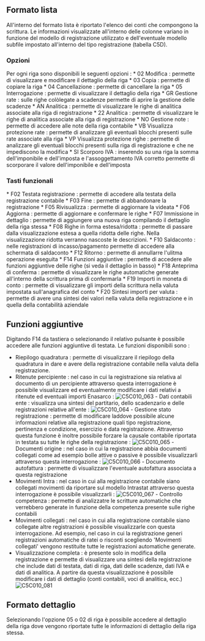 ## Formato lista
All'interno del formato lista è riportato l'elenco dei conti che compongono la scrittura.
Le informazioni visualizzate all'interno delle colonne variano in funzione del modello di registrazione utilizzato e dell'eventuale modello subfile impostato all'interno del tipo registrazione (tabella C5D).

### Opzioni
Per ogni riga sono disponibili le seguenti opzioni : 
 \* 02 Modifica :  permette di visualizzare e modificare il dettaglio della riga
 \* 03 Copia :  permette di copiare la riga
 \* 04 Cancellazione :  permette di cancellare la riga
 \* 05 Interrogazione :  permette di visualizzare il dettaglio della riga
 \* GR Gestione rate :  sulle righe colòlegate a scadenze permette di aprire la gestione delle scadenze
 \* AN Analitica :  permette di visualizzare le righe di analitica associate alla riga di registrazione
 \* 22 Analitica :  permette di visualizzare le righe di analitica associate alla riga di registrazione
 \* NO Gestione note :  permette di accedere alle note della riga contabile
 \* VB Visualizza protezione rate :  permette di analizzare gli eventuali blocchi presenti sulle rate associate alla riga
 \* VP Visualizza protezione righe :  permette di analizzare gli eventuali blocchi presenti sulla riga di registrazione e che ne impediscono la modifica
 \* SI Scorporo IVA :  inserendo su una riga la somma dell'imponibile e dell'imposta e l'assoggettamento IVA corretto permette di scorporare il valore dell'imponibile e dell'imposta

### Tasti funzionali
 \* F02 Testata registrazione :  permette di accedere alla testata della registrazione contabile
 \* F03 Fine :  permette di abbandonare la registrazione
 \* F05 Rivisualizza :  permette di aggiornare la videata
 \* F06 Aggiorna :  permette di aggiornare e confermare le righe
 \* F07 Immissione in dettaglio :  permette di aggiungere una nuova riga compilando il dettaglio della riga stessa
 \* F08 Righe in forma estesa/ridotta :  permette di passare dalla visualizzazione estesa a quella ridotta delle righe. Nella visualizzazione ridotta verranno nascoste le descrizioni.
 \* F10 Saldaconto :  nelle registrazioni di incasso/pagamento permette di accedere alla schermata di saldaconto
 \* F12 Ritorno :  permette di annullarre l'ulitma operazione eseguita
 \* F14 Funzioni aggiuntive :  permette di accedere alle funzioni aggiuntive delle righe (si veda il dettaglio in basso)
 \* F18 Anteprima di conferma :  permette di visualizzare le righe automatiche generate all'interno della scrittura prima di confermarla
 \* F19 Importi in moneta di conto :  permette di visualizzare gli importi della scrittura nella valuta impostata sull'anagrafica del conto
 \* F20 Sintesi importi per valuta :  permette di avere una sintesi dei valori nella valuta della registrazione e in quella della contabilità aziendale

## Funzioni aggiuntive
Digitando F14 da tastiera o selezionando il relativo pulsante è possibile accedere alle funzioni aggiuntive di testata. Le funzioni disponibili sono : 

 - Riepilogo quadratura :  permette di visualizzare il riepilogo della quadratura in dare e avere della registrazione contabile nella valuta della registrazione.
 - Ritenute percipiente :  nel caso in cui la registrazione sia relativa al documento di un percipiente attraverso questa interrogazione è possibile visualizzare ed eventualmente modificare i dati relativi a ritenute ed eventuali importi Enasarco : 
![C5C010_063](http://doc.smeup.com/immagini/MBDOC_OGG-P_C5E501L/C5C010_063.png) - Dati contabili ente :  visualizza una sintesi del partitario, dello scadenzario e delle registrazioni relative all'ente : 
![C5C010_064](http://doc.smeup.com/immagini/MBDOC_OGG-P_C5E501L/C5C010_064.png) - Gestione stato registrazione :  permette di modificare laddove possibile alcune informazioni relative alla registrazione quali tipo registrazione, pertinenza e condizione, esercizio e data registrazione. Attraverso questa funzione è inoltre possibile forzare la causale contabile riportata in testata su tutte le righe della registrazione : 
![C5C010_065](http://doc.smeup.com/immagini/MBDOC_OGG-P_C5E501L/C5C010_065.png) - Documenti origine :  nel caso in cui la registrazione abbia documenti collegati come ad esempio bolle attive o passive è possibile visualizzarli attraverso questa interrogazione : 
![C5C010_066](http://doc.smeup.com/immagini/MBDOC_OGG-P_C5E501L/C5C010_066.png) - Documento autofattura :  permette di visualizzare l'eventuale autofattura associata a questa registrazione
 - Movimenti Intra :  nel caso in cui alla registrazione contabile siano collegati movimenti da riportare sul modello Intrastat attraverso questa interrogazione è possibile visualizzarli : 
![C5C010_067](http://doc.smeup.com/immagini/MBDOC_OGG-P_C5E501L/C5C010_067.png) - Controllo competenza :  permette di analizzatre le scritture automatiche che verrebbero generate in funzione della competenza presente sulle righe contabili
 - Movimenti collegati :  nel caso in cui alla registrazione contabile siano collegate altre registrazioni è possibile visualizzarle con questa interrogazione. Ad esempio, nel caso in cui la registrazione generi registrazioni automatiche di ratei o risconti scegliendo 'Movimenti collegati' vengono restituite tutte le registrazioni automatiche generate.
- Visualizzazione completa :  è presente solo in modifica della registrazione e permette di visualizzare una sintesi della registrazione che include dati di testata, dati di riga, dati delle scadenze, dati IVA e dati di analitica.  A partire da questa visualizzazione è possibile modificare i dati di dettaglio (conti contabili, voci di analitica, ecc.)
![C5C010_081](http://doc.smeup.com/immagini/MBDOC_OGG-P_C5E501L/C5C010_081.png)
## Formato dettaglio

Selezionando l'opzione 05 o 02 di riga è possibile accedere al dettaglio della riga dove vengono riportate tutte le informazioni di dettaglio della riga stessa.
